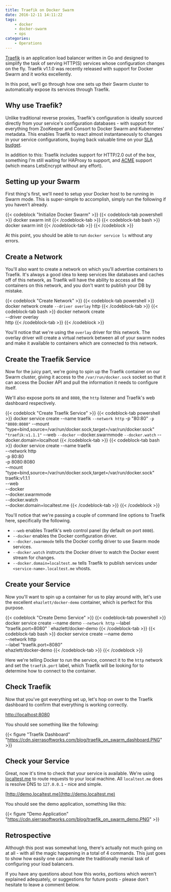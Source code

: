 ```yaml
---
title: Traefik on Docker Swarm
date: 2016-12-11 14:11:22
tags:
    - docker
    - docker-swarm
    - ops
categories:
    - Operations
---
```

[Traefik][traefik] is an application load balancer written in Go and designed to simplify
the task of serving HTTP(S) services whose configuration changes on the fly. Traefik v1.1.0
was recently released with support for Docker Swarm and it works excellently.

In this post, we'll go through how one sets up their Swarm cluster to automatically expose
its services through Traefik.

<!--more-->

## Why use Traefik?
Unlike traditional reverse proxies, Traefik's configuration is ideally sourced directly
from your service's configuration databases - with support for everything from ZooKeeper
and Consort to Docker Swarm and Kubernetes' metadata. This enables Traefik to react
almost instantaneously to changes in your service configurations, buying back valuable
time on your [SLA budget](https://landing.google.com/sre/interview/ben-treynor.html).

In addition to this: Traefik includes support for HTTP/2.0 out of the box, something I'm
still waiting for HAProxy to support, and [ACME][acme] support (which means LetsEncrypt without
any effort). 

## Setting up your Swarm
First thing's first, we'll need to setup your Docker host to be running in Swarm mode.
This is super-simple to accomplish, simply run the following if you haven't already.

{{< codeblock "Initialize Docker Swarm" >}}
    {{< codeblock-tab powershell >}}
    docker swarm init
    {{< /codeblock-tab >}}
    {{< codeblock-tab bash >}}
    docker swarm init
    {{< /codeblock-tab >}}
{{< /codeblock >}}

At this point, you should be able to run `docker service ls` without any errors.

## Create a Network
You'll also want to create a network on which you'll advertise containers to
Traefik. It's always a good idea to keep services like databases and caches off
of this network, as Traefik will have the ability to access all the containers
on this network, and you don't want to publish your DB by mistake.

{{< codeblock "Create Network" >}}
    {{< codeblock-tab powershell >}}
    docker network create `
        --driver overlay `
        http
    {{< /codeblock-tab >}}
    {{< codeblock-tab bash >}}
    docker network create \
        --driver overlay \
        http
    {{< /codeblock-tab >}}
{{< /codeblock >}}

You'll notice that we're using the `overlay` driver for this network. The overlay
driver will create a virtual network between all of your swarm nodes and make it
available to containers which are connected to this network.

## Create the Traefik Service
Now for the juicy part, we're going to spin up the Traefik container on our Swarm
cluster, giving it access to the `/var/run/docker.sock` socket so that it can access
the Docker API and pull the information it needs to configure itself.

We'll also expose ports `80` and `8080`, the `http` listener and Traefik's web
dashboard respectively.

{{< codeblock "Create Traefik Service" >}}
    {{< codeblock-tab powershell >}}
    docker service create --name traefik `
        --network http `
        -p "80:80" `
        -p "8080:8080" `
        --mount "type=bind,source=/var/run/docker.sock,target=/var/run/docker.sock" `
        "traefik:v1.1.1" `
            --web `
            --docker `
            --docker.swarmmode `
            --docker.watch `
            --docker.domain=localhost
    {{< /codeblock-tab >}}
    {{< codeblock-tab bash >}}
    docker service create --name traefik \
        --network http \
        -p 80:80 \
        -p 8080:8080 \
        --mount "type=bind,source=/var/run/docker.sock,target=/var/run/docker.sock" \
        traefik:v1.1.1 \
            --web \
            --docker \
            --docker.swarmmode \
            --docker.watch \
            --docker.domain=localtest.me
    {{< /codeblock-tab >}}
{{< /codeblock >}}

You'll notice that we're passing a couple of command line options to Traefik here,
specifically the following.

 - `--web` enables Traefik's web control panel (by default on port `8080`).
 - `--docker` enables the Docker configuration driver.
 - `--docker.swarmmode` tells the Docker config driver to use Swarm mode services.
 - `--docker.watch` instructs the Docker driver to watch the Docker event stream for changes.
 - `--docker.domain=localtest.me` tells Traefik to publish services under `<service-name>.localtest.me` vhosts.

## Create your Service
Now you'll want to spin up a container for us to play around with, let's use the
excellent `ehazlett/docker-demo` container, which is perfect for this purpose.

{{< codeblock "Create Demo Service" >}}
    {{< codeblock-tab powershell >}}
    docker service create --name demo `
        --network http `
        --label "traefik.port=8080" `
        ehazlett/docker-demo
    {{< /codeblock-tab >}}
    {{< codeblock-tab bash >}}
    docker service create --name demo \
        --network http \
        --label "traefik.port=8080" \
        ehazlett/docker-demo
    {{< /codeblock-tab >}}
{{< /codeblock >}}

Here we're telling Docker to run the service, connect it to the `http` network and set
the `traefik.port` label, which Traefik will be looking for to determine how to connect
to the container.

## Check Traefik
Now that you've got everything set up, let's hop on over to the Traefik dashboard to
confirm that everything is working correctly.

[http://localhost:8080](http://localhost:8080)

You should see something like the following:

{{< figure "Traefik Dashboard" "https://cdn.sierrasoftworks.com/blog/traefik_on_swarm_dashboard.PNG" >}}


## Check your Service
Great, now it's time to check that your service is available. We're using
[localtest.me](http://readme.localtest.me) to route requests to your local
machine. All `localtest.me` does is resolve DNS to `127.0.0.1` - nice and
simple.

[http://demo.localtest.me](http://demo.localtest.me)

You should see the demo application, something like this:

{{< figure "Demo Application" "https://cdn.sierrasoftworks.com/blog/traefik_on_swarm_demo.PNG" >}}


## Retrospective
Although this post was somewhat long, there's actually not much going on at all - with all the magic happening
in a total of 4 commands. This just goes to show how easily one can automate the traditionally menial task of
configuring your load balancers.

If you have any questions about how this works, portions which weren't explained adequately, or suggestions for
future posts - please don't hesitate to leave a comment below.

[traefik]: https://traefik.io
[acme]: https://github.com/ietf-wg-acme/acme/